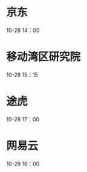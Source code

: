 # 京东
10-28 14：00

# 移动湾区研究院
10-28 15：15

# 途虎
10-28 17：00

# 网易云
10-29 16：00
<!--stackedit_data:
eyJoaXN0b3J5IjpbLTE3OTcyOTA5ODMsMzAzODA0MTUsLTg0Mz
AzNTgwMywxNjkyOTQ4MDU5LC03Nzk4MDcyMzUsMTY1NTQyODI2
MiwtODQ1NjUyNjIzLDE2MTQzODE2MTcsMTIzNjU1Mzk0NSwxOT
E0NTg3ODkzLDE0MjM3Mjk4NjgsLTIwOTQ4ODEzNjYsLTE5NTAz
OTc3MjgsMTMxMzEzODU5OSwtMTg5NDg1NDYyOCwxMzk4ODI0OD
E5LC0xMTg0NTk3Njg2LDExNTc2OTU1ODksLTExODQ2MDUyODYs
NDkwOTUyMzIxXX0=
-->